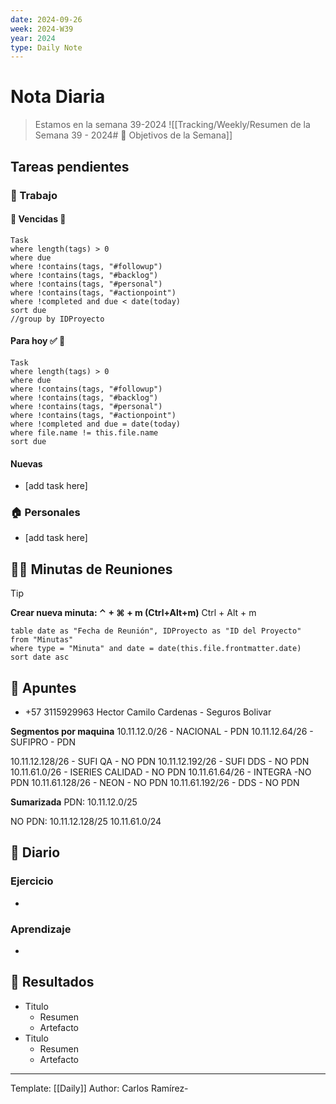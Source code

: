 ```yaml
---
date: 2024-09-26
week: 2024-W39
year: 2024
type: Daily Note
---
```


 
# Nota Diaria

> Estamos en la semana 39-2024
![[Tracking/Weekly/Resumen de la Semana 39 - 2024# 🥅 Objetivos de la Semana]]

## Tareas pendientes
### 👷 Trabajo
#### 🚩 Vencidas 👀 
 ```dataview
Task
where length(tags) > 0
where due
where !contains(tags, "#followup")
where !contains(tags, "#backlog")
where !contains(tags, "#personal")
where !contains(tags, "#actionpoint")
where !completed and due < date(today)
sort due
//group by IDProyecto
 ```
#### Para hoy ✅ 💪
 ```dataview
Task
where length(tags) > 0
where due
where !contains(tags, "#followup")
where !contains(tags, "#backlog")
where !contains(tags, "#personal")
where !contains(tags, "#actionpoint")
where !completed and due = date(today)
where file.name != this.file.name
sort due
 ```
#### Nuevas
- [add task here]

### 🏠 Personales
- [add task here]

## 🧑‍💼 Minutas de Reuniones

 > [!TIP]
 > **Crear nueva minuta: ⌃ + ⌘ + m (Ctrl+Alt+m)**
 >  Ctrl + Alt + m

 ```dataview
table date as "Fecha de Reunión", IDProyecto as "ID del Proyecto"
from "Minutas"
where type = "Minuta" and date = date(this.file.frontmatter.date)
sort date asc
```

## 📓 Apuntes
- +57 3115929963 Hector Camilo Cardenas - Seguros Bolivar

**Segmentos por maquina**
10.11.12.0/26 - NACIONAL - PDN
10.11.12.64/26 - SUFIPRO - PDN

10.11.12.128/26 -  SUFI QA - NO PDN
10.11.12.192/26 - SUFI DDS - NO PDN
10.11.61.0/26 - ISERIES CALIDAD - NO PDN
10.11.61.64/26 - INTEGRA -NO PDN
10.11.61.128/26 -  NEON - NO PDN
10.11.61.192/26 - DDS - NO PDN

**Sumarizada**
PDN:
10.11.12.0/25

NO PDN:
10.11.12.128/25
10.11.61.0/24





## 📘 Diario

### Ejercicio
- 
### Aprendizaje
- 
## 🦄  Resultados
- Titulo
	- Resumen
	- Artefacto
- Titulo
	- Resumen
	- Artefacto


---
Template: [[Daily]]
Author: Carlos Ramírez-